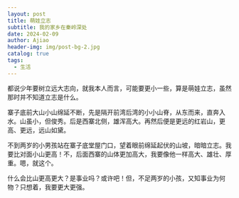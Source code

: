 ```yaml
---
layout: post
title: 萌娃立志
subtitle: 我的家乡在秦岭深处
date: 2024-02-09
author: Ajiao
header-img: img/post-bg-2.jpg
catalog: true
tags:
  - 生活
---
```

都说少年要树立远大志向，就我本人而言，可能要更小一些，算是萌娃立志，虽然那时并不知道立志是什么。

寨子底前大山小山绵延不断，先是隔开前湾后湾的小小山脊，从东而来，直奔入水。山虽小，但俊秀。后是西寨北侧，雄浑高大。再然后便是更远的红岩山，更高、更远，远山如黛。

不到两岁的小男孩站在寨子底堂屋门口，望着眼前绵延起伏的山坡，暗暗立志。我要比对面小山更高！不，后面西寨的山体更加高大，我要像他一样高大、雄壮、厚重。嗯，就这个。

什么会比山更高更大？是事业吗？或许吧！但，不足两岁的小孩，又知事业为何物？只想着，我要更大更强。


